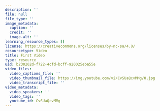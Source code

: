 ```yaml
---
description: ''
file: null
file_type: ''
image_metadata:
  caption: ''
  credit: ''
  image-alt: ''
learning_resource_types: []
license: https://creativecommons.org/licenses/by-nc-sa/4.0/
resourcetype: Video
title: First Video
type: resource
uid: b230202d-f722-4cfd-bcff-920025eba55e
video_files:
  video_captions_file: ''
  video_thumbnail_file: https://img.youtube.com/vi/CvSUaQcvMMg/0.jpg
  video_transcript_file: ''
video_metadata:
  video_speakers: ''
  video_tags: ''
  youtube_id: CvSUaQcvMMg
---
```

